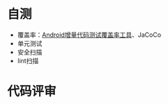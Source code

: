 # 自测

- 覆盖率：[Android增量代码测试覆盖率工具](https://tech.meituan.com/2017/06/16/android-jacoco-practace.html)、JaCoCo
- 单元测试
- 安全扫描
- lint扫描

# 代码评审